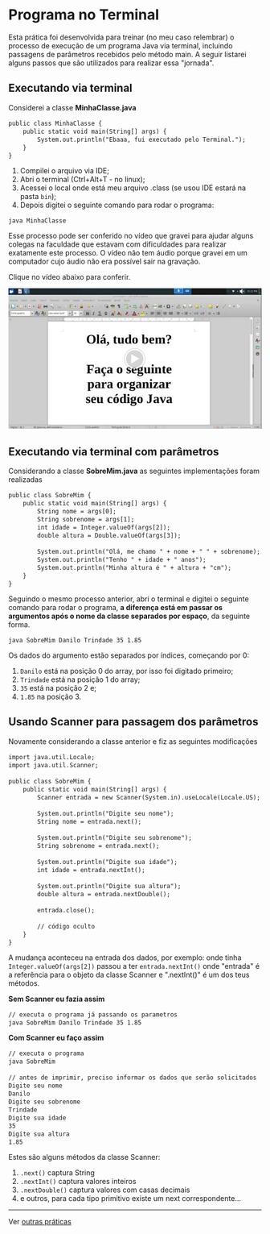 # Programa no Terminal

Esta prática foi desenvolvida para treinar (no meu caso relembrar) o processo de execução de um programa Java via terminal, incluindo passagens de parâmetros recebidos pelo método main. A seguir listarei alguns passos que são utilizados para realizar essa "jornada".

## Executando via terminal

Considerei a classe **MinhaClasse.java**

```
public class MinhaClasse {
	public static void main(String[] args) {
		System.out.println("Ebaaa, fui executado pelo Terminal.");
	}
}
```

1. Compilei o arquivo via IDE;
1. Abri o terminal (Ctrl+Alt+T - no linux);
1. Acessei o local onde está meu arquivo .class (se usou IDE estará na pasta `bin`);
1. Depois digitei o seguinte comando para rodar o programa:

```
java MinhaClasse
```

Esse processo pode ser conferido no vídeo que gravei para ajudar alguns colegas na faculdade que estavam com dificuldades para realizar exatamente este processo. O vídeo não tem áudio porque gravei em um computador cujo áudio não era possível sair na gravação. 

Clique no vídeo abaixo para conferir.

[![Video mostrando java no terminal](https://raw.githubusercontent.com/danilotc/assets/master/java-no-terminal.png)](https://drive.google.com/file/d/1f416zkkWa2qylGGtm4m1xMlnNjLZERjl/view)

## Executando via terminal com parâmetros

Considerando a classe **SobreMim.java** as seguintes implementações foram realizadas

```
public class SobreMim {
	public static void main(String[] args) {
		String nome = args[0];
		String sobrenome = args[1];
		int idade = Integer.valueOf(args[2]);
		double altura = Double.valueOf(args[3]);
		
		System.out.println("Olá, me chamo " + nome + " " + sobrenome);
		System.out.println("Tenho " + idade + " anos");
		System.out.println("Minha altura é " + altura + "cm");
	}
}
```

Seguindo o mesmo processo anterior, abri o terminal e digitei o seguinte comando para rodar o programa, **a diferença está em passar os argumentos após o nome da classe separados por espaço**, da seguinte forma.

```
java SobreMim Danilo Trindade 35 1.85
```

Os dados do argumento estão separados por índices, começando por 0:

1. `Danilo` está na posição 0 do array, por isso foi digitado primeiro;
1. `Trindade` está na posição 1 do array;
1. `35` está na posição 2 e;
1. `1.85` na posição 3.


## Usando Scanner para passagem dos parâmetros

Novamente considerando a classe anterior e fiz as seguintes modificações

```
import java.util.Locale;
import java.util.Scanner;

public class SobreMim {
	public static void main(String[] args) {
		Scanner entrada = new Scanner(System.in).useLocale(Locale.US);
		
		System.out.println("Digite seu nome");
		String nome = entrada.next();
		
		System.out.println("Digite seu sobrenome");
		String sobrenome = entrada.next();
		
		System.out.println("Digite sua idade");
		int idade = entrada.nextInt();
		
		System.out.println("Digite sua altura");
		double altura = entrada.nextDouble();
		
		entrada.close();
		
		// código oculto
	}
}
```

A mudança aconteceu na entrada dos dados, por exemplo: onde tinha `Integer.valueOf(args[2])` passou a ter `entrada.nextInt()` onde "entrada" é a referência para o objeto da classe Scanner e ".nextInt()" é um dos teus métodos.

**Sem Scanner eu fazia assim**

```
// executa o programa já passando os parametros
java SobreMim Danilo Trindade 35 1.85
```

**Com Scanner eu faço assim**

```
// executa o programa
java SobreMim

// antes de imprimir, preciso informar os dados que serão solicitados
Digite seu nome
Danilo
Digite seu sobrenome
Trindade
Digite sua idade
35
Digite sua altura
1.85
```

Estes são alguns métodos da classe Scanner:

1. `.next()` captura String
1. `.nextInt()` captura valores inteiros
1. `.nextDouble()` captura valores com casas decimais
1. e outros, para cada tipo primitivo existe um next correspondente...

---

Ver [outras práticas](https://github.com/danilotc/bootcamp-dio-banco-pan/tree/main/src/praticas)